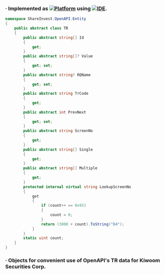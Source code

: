### · Implemented as [![Platform](https://img.shields.io/nuget/v/Microsoft.NETCore.Platforms?label=CSharp&style=plastic&logo=.NET&color=512BD4)](https://versionsof.net) using [![IDE](https://img.shields.io/badge/Visual%20Studio-2022-5C2D91?style=plastic&logoColor=white&logo=visualstudio)](https://learn.microsoft.com/en-us/visualstudio/releases/2022).
```C#
namespace ShareInvest.OpenAPI.Entity
{
    public abstract class TR
    {
        public abstract string[] Id
        {
            get;
        }
        public abstract string[]? Value
        {
            get; set;
        }
        public abstract string? RQName
        {
            get; set;
        }
        public abstract string TrCode
        {
            get;
        }
        public abstract int PrevNext
        {
            get; set;
        }
        public abstract string ScreenNo
        {
            get;
        }
        public abstract string[] Single
        {
            get;
        }
        public abstract string[] Multiple
        {
            get;
        }
        protected internal virtual string LookupScreenNo
        {
            get
            {
                if (count++ == 0x95)
                {
                    count = 0;
                }
                return (3000 + count).ToString("D4");
            }
        }
        static uint count;
    }
}
```
### · Objects for convenient use of OpenAPI's TR data for Kiwoom Securities Corp.
